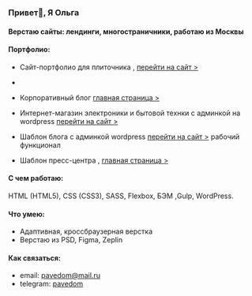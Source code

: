 ### Привет👋, Я Ольга

#### Верстаю сайты: лендинги, многостраничники, работаю из Москвы

#### Портфолио:
- Сайт-портфолио для плиточника ,  [перейти на сайт >](https://pavel.evdokimov.xyz/)
- 
- Корпоративный блог [главная страница >](https://olga-evdokimova.github.io/blog-Corporate/)

- Интернет-магазин электроники и бытовой технки с админкой на wordpress [перейти на сайт >](https://electronicashop.ru/)
- Шаблон блога с админкой wordpress [перейти на сайт >](https://ci00274.tmweb.ru/) 
рабочий функционал

- Шаблон пресс-центра ,  [главная страница >](https://olga-evdokimova.github.io/blog-Press/)


#### С чем работаю:
HTML (HTML5), CSS (CSS3), SASS, Flexbox, БЭМ ,Gulp, WordPress.
#### Что умею:
- Адаптивная, кроссбраузерная верстка
- Верстаю из PSD, Figma, Zeplin
#### Как связаться:
- email: pavedom@mail.ru
- telegram: [pavedom](https:///t.me/pavedom)


